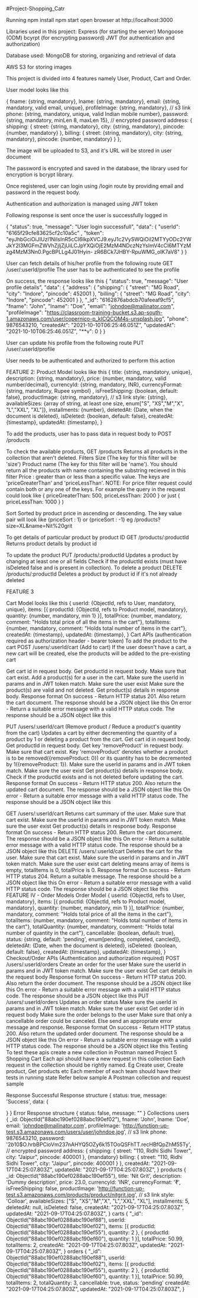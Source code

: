 #Project-Shopping_Catr

Running
npm install
npm start
open browser at http://localhost:3000

Libraries used in this project:
Express (for starting the server)
Mongoose (ODM)
bcyrpt (for encrypting password)
JWT (for authentication and authorization)

Database used: MongoDB for storing, organizing and retrieval of data

AWS S3 for storing images

This project is divided into 4 features namely User, Product, Cart and Order.

User model looks like this

{ fname: {string, mandatory},
lname: {string, mandatory},
email: {string, mandatory, valid email, unique},
profileImage: {string, mandatory}, // s3 link
phone: {string, mandatory, unique, valid Indian mobile number},
password: {string, mandatory, minLen 8, maxLen 15}, // encrypted password
address: {
shipping: {
street: {string, mandatory},
city: {string, mandatory},
pincode: {number, mandatory}
},
billing: {
street: {string, mandatory},
city: {string, mandatory},
pincode: {number, mandatory}
}
},

The image will be uploaded to S3, and it's URL will be stored in user document

The password is encrypted and saved in the database, the library used for encryption is bcrypt library.

Once registered, user can login using /login route by providing email and password in the request body.

Authentication and authorization is managed using JWT token

Following response is sent once the user is successfully logged in

{ "status": true,
"message": "User login successfull",
"data": {
"userId": "6165f29cfe83625cf2c10a5c"
, "token": "eyJhbGciOiJIUzI1NiIsInR5cCI6IkpXVCJ9.eyJ1c2VySWQiOiI2MTYyODc2YWJkY2I3MGFmZWVhZjljZjUiLCJpYXQiOjE2MzM4NDczNzYsImV4cCI6MTYzMzg4MzM3Nn0.PgcBPLLg4J01Hyin-
zR6BCk7JHBY-RpuWMG_oIK7aV8"
}
}

User can fetch details of his/her profile from the following route GET /user/:userId/profile
The user has to be authenticated to see the profile

On success, the response looks like this
{ "status": true,
"message": "User profile details",
"data": {
"address": {
"shipping": {
"street": "MG Road",
"city": "Indore",
"pincode": 452001
}, "billing": {
"street": "MG Road",
"city": "Indore",
"pincode": 452001
}
},
"_id": "6162876abdcb70afeeaf9cf5",
"fname": "John",
"lname": "Doe",
"email": "johndoe@mailinator.com",
"profileImage": "https://classroom-training-bucket.s3.ap-south-1.amazonaws.com/user/copernico-p_kICQCOM4s-unsplash.jpg",
"phone": 9876543210,
"createdAt": "2021-10-10T06:25:46.051Z",
"updatedAt": "2021-10-10T06:25:46.051Z",
"**v": 0 } }

User can update his profile from the following route PUT /user/:userId/profile

User needs to be authenticated and authorized to perform this action

FEATURE 2:
Product Model looks like this {
title: {string, mandatory, unique},
description: {string, mandatory},
price: {number, mandatory, valid number/decimal},
currencyId: {string, mandatory, INR},
currencyFormat: {string, mandatory, Rupee symbol}
,
isFreeShipping: {boolean, default: false},
productImage: {string, mandatory}, // s3 link
style: {string}, availableSizes: {array of string, at least one size, enum["S", "XS","M","X", "L","XXL", "XL"]},
installments: {number},
deletedAt: {Date, when the document is deleted},
isDeleted: {boolean, default: false},
createdAt: {timestamp},
updatedAt: {timestamp},
}

To add the products, user has to pass data in request body to POST /products

To check the available products, GET /products
Returns all products in the collection that aren't deleted.
Filters Size (The key for this filter will be 'size')
Product name (The key for this filter will be 'name'). You should return all the products with name containing the substring recieved in this filter
Price : greater than or less than a specific value. The keys are 'priceGreaterThan' and 'priceLessThan'.
NOTE: For price filter request could contain both or any one of the keys. For example the query in the request could look like { priceGreaterThan: 500, priceLessThan: 2000 } or just { priceLessThan: 1000 } )

Sort Sorted by product price in ascending or descending. The key value pair will look like {priceSort : 1} or {priceSort : -1} eg /products?size=XL&name=Nit%20grit

To get details of particular product by product ID GET /products/:productId
Returns product details by product id

To update the product PUT /products/:productId
Updates a product by changing at least one or all fields
Check if the productId exists (must have isDeleted false and is present in collection).
To delete a product DELETE /products/:productId
Deletes a product by product id if it's not already deleted

FEATURE 3

Cart Model looks like this
{ userId: {ObjectId, refs to User, mandatory, unique},
items: [{ productId: {ObjectId, refs to Product model, mandatory},
quantity: {number, mandatory, min 1}
}], totalPrice: {number, mandatory, comment: "Holds total price of all the items in the cart"},
totalItems: {number, mandatory, comment: "Holds total number of items in the cart"},
createdAt: {timestamp},
updatedAt: {timestamp},
} Cart APIs (authentication required as authorization header - bearer token)
To add the product to the cart POST /users/:userId/cart (Add to cart)
If the user doesn't have a cart, a new cart will be created, else the products will be added to the pre-existing cart

Get cart id in request body.
Get productId in request body.
Make sure that cart exist.
Add a product(s) for a user in the cart.
Make sure the userId in params and in JWT token match.
Make sure the user exist
Make sure the product(s) are valid and not deleted.
Get product(s) details in response body.
Response format
On success - Return HTTP status 201. Also return the cart document. The response should be a JSON object like this
On error - Return a suitable error message with a valid HTTP status code. The response should be a JSON object like this

PUT /users/:userId/cart (Remove product / Reduce a product's quantity from the cart)
Updates a cart by either decrementing the quantity of a product by 1 or deleting a product from the cart.
Get cart id in request body.
Get productId in request body.
Get key 'removeProduct' in request body.
Make sure that cart exist.
Key 'removeProduct' denotes whether a product is to be removed({removeProduct: 0}) or its quantity has to be decremented by 1({removeProduct: 1}).
Make sure the userId in params and in JWT token match.
Make sure the user exist
Get product(s) details in response body.
Check if the productId exists and is not deleted before updating the cart.
Response format
On success - Return HTTP status 200. Also return the updated cart document. The response should be a JSON object like this
On error - Return a suitable error message with a valid HTTP status code. The response should be a JSON object like this

GET /users/:userId/cart
Returns cart summary of the user.
Make sure that cart exist.
Make sure the userId in params and in JWT token match.
Make sure the user exist
Get product(s) details in response body.
Response format
On success - Return HTTP status 200. Return the cart document. The response should be a JSON object like this
On error - Return a suitable error message with a valid HTTP status code. The response should be a JSON object like this
DELETE /users/:userId/cart
Deletes the cart for the user.
Make sure that cart exist.
Make sure the userId in params and in JWT token match.
Make sure the user exist
cart deleting means array of items is empty, totalItems is 0, totalPrice is 0.
Response format On success - Return HTTP status 204. Return a suitable message. The response should be a JSON object like this On error - Return a suitable error message with a valid HTTP status code. The response should be a JSON object like this FEATURE IV - Order Models Order Model { userId: {ObjectId, refs to User, mandatory}, items: [{ productId: {ObjectId, refs to Product model, mandatory}, quantity: {number, mandatory, min 1} }], totalPrice: {number, mandatory, comment: "Holds total price of all the items in the cart"}, totalItems: {number, mandatory, comment: "Holds total number of items in the cart"}, totalQuantity: {number, mandatory, comment: "Holds total number of quantity in the cart"}, cancellable: {boolean, default: true}, status: {string, default: 'pending', enum[pending, completed, cancled]}, deletedAt: {Date, when the document is deleted}, isDeleted: {boolean, default: false}, createdAt: {timestamp}, updatedAt: {timestamp}, } Checkout/Order APIs (Authentication and authorization required) POST /users/:userId/orders Create an order for the user Make sure the userId in params and in JWT token match. Make sure the user exist Get cart details in the request body Response format On success - Return HTTP status 200. Also return the order document. The response should be a JSON object like this On error - Return a suitable error message with a valid HTTP status code. The response should be a JSON object like this PUT /users/:userId/orders Updates an order status Make sure the userId in params and in JWT token match. Make sure the user exist Get order id in request body Make sure the order belongs to the user Make sure that only a cancellable order could be canceled. Else send an appropriate error message and response. Response format On success - Return HTTP status 200. Also return the updated order document. The response should be a JSON object like this On error - Return a suitable error message with a valid HTTP status code. The response should be a JSON object like this Testing To test these apis create a new collection in Postman named Project 5 Shopping Cart Each api should have a new request in this collection Each request in the collection should be rightly named. Eg Create user, Create product, Get products etc Each member of each team should have their tests in running state Refer below sample A Postman collection and request sample

Response Successful Response structure { status: true, message: 'Success', data: {

} } Error Response structure { status: false, message: "" } Collections users { _id: ObjectId("88abc190ef0288abc190ef02"), fname: 'John', lname: 'Doe', email: 'johndoe@mailinator.com', profileImage: 'http://function-up-test.s3.amazonaws.com/users/user/johndoe.jpg', // s3 link phone: 9876543210, password: '$2b$10$O.hrbBPCioVm237nAHYQ5OZy6k15TOoQSFhTT.recHBfQpZhM55Ty', // encrypted password address: { shipping: { street: "110, Ridhi Sidhi Tower", city: "Jaipur", pincode: 400001 }, {mandatory} billing: { street: "110, Ridhi Sidhi Tower", city: "Jaipur", pincode: 400001 } }, createdAt: "2021-09-17T04:25:07.803Z", updatedAt: "2021-09-17T04:25:07.803Z", } products { _id: ObjectId("88abc190ef0288abc190ef55"), title: 'Nit Grit', description: 'Dummy description', price: 23.0, currencyId: 'INR', currencyFormat: '₹', isFreeShipping: false, productImage: 'http://function-up-test.s3.amazonaws.com/products/product/nitgrit.jpg', // s3 link style: 'Colloar', availableSizes: ["S", "XS","M","X", "L","XXL", "XL"], installments: 5, deletedAt: null, isDeleted: false, createdAt: "2021-09-17T04:25:07.803Z", updatedAt: "2021-09-17T04:25:07.803Z", } carts { "_id": ObjectId("88abc190ef0288abc190ef88"), userId: ObjectId("88abc190ef0288abc190ef02"), items: [{ productId: ObjectId("88abc190ef0288abc190ef55"), quantity: 2 }, { productId: ObjectId("88abc190ef0288abc190ef60"), quantity: 1 }], totalPrice: 50.99, totalItems: 2, createdAt: "2021-09-17T04:25:07.803Z", updatedAt: "2021-09-17T04:25:07.803Z", } orders { "_id": ObjectId("88abc190ef0288abc190ef88"), userId: ObjectId("88abc190ef0288abc190ef02"), items: [{ productId: ObjectId("88abc190ef0288abc190ef55"), quantity: 2 }, { productId: ObjectId("88abc190ef0288abc190ef60"), quantity: 1 }], totalPrice: 50.99, totalItems: 2, totalQuantity: 3, cancellable: true, status: 'pending' createdAt: "2021-09-17T04:25:07.803Z", updatedAt: "2021-09-17T04:25:07.803Z", }
